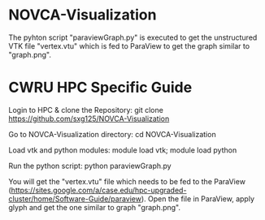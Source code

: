 # NOVCA-Visualization

The pyhton script "paraviewGraph.py" is executed to get the unstructured VTK file "vertex.vtu" which is fed to ParaView to get the graph similar to "graph.png".

# CWRU HPC Specific Guide
Login to HPC & clone the Repository:
git clone https://github.com/sxg125/NOVCA-Visualization

Go to NOVCA-Visualization directory:
cd NOVCA-Visualization

Load vtk and python modules:
module load vtk; module load python

Run the python script:
python paraviewGraph.py

You will get the "vertex.vtu" file which needs to be fed to the ParaView (https://sites.google.com/a/case.edu/hpc-upgraded-cluster/home/Software-Guide/paraview). Open the file in ParaView, apply glyph and get the one similar to graph "graph.png".
